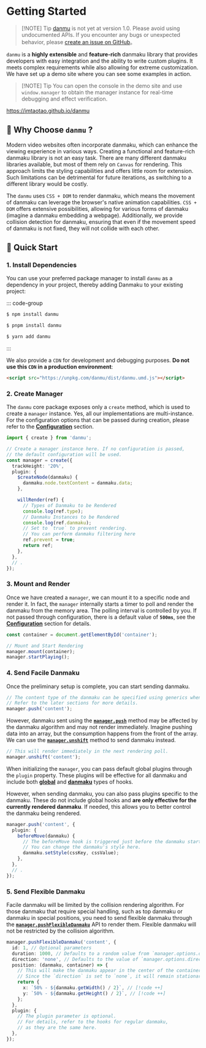 # Getting Started

> [!NOTE] Tip
> <a href="https://www.npmjs.com/package/danmu">danmu</a> is not yet at version 1.0. Please avoid using undocumented APIs. If you encounter any bugs or unexpected behavior, please <a href="https://github.com/imtaotao/danmu/issues/new">create an issue on GitHub</a>。

`danmu` is a **highly extensible** and **feature-rich** danmaku library that provides developers with easy integration and the ability to write custom plugins. It meets complex requirements while also allowing for extreme customization. We have set up a demo site where you can see some examples in action.

> [!NOTE] Tip
> You can open the console in the demo site and use `window.manager` to obtain the manager instance for real-time debugging and effect verification.

https://imtaotao.github.io/danmu

## 🎯 Why Choose `danmu` ?

Modern video websites often incorporate danmaku, which can enhance the viewing experience in various ways. Creating a functional and feature-rich danmaku library is not an easy task. There are many different danmaku libraries available, but most of them rely on `Canvas` for rendering. This approach limits the styling capabilities and offers little room for extension. Such limitations can be detrimental for future iterations, as switching to a different library would be costly.

The `danmu` uses `CSS + DOM` to render danmaku, which means the movement of danmaku can leverage the browser's native animation capabilities. `CSS + DOM` offers extensive possibilities, allowing for various forms of danmaku (imagine a danmaku embedding a webpage). Additionally, we provide collision detection for danmaku, ensuring that even if the movement speed of danmaku is not fixed, they will not collide with each other.

## 🚀 Quick Start

### 1. Install Dependencies

You can use your preferred package manager to install `danmu` as a dependency in your project, thereby adding Danmaku to your existing project:

::: code-group

```sh [npm]
$ npm install danmu
```

```sh [pnpm]
$ pnpm install danmu
```

```sh [yarn]
$ yarn add danmu
```

:::

We also provide a `CDN` for development and debugging purposes. **Do not use this `CDN` in a production environment**:

```html
<script src="https://unpkg.com/danmu/dist/danmu.umd.js"></script>
```

### 2. Create Manager

The `danmu` core package exposes only a `create` method, which is used to create a `manager` instance. Yes, all our implementations are multi-instance. For the configuration options that can be passed during creation, please refer to the [**Configuration**](../reference/manager-configuration) section.

```ts {9}
import { create } from 'danmu';

// Create a manager instance here. If no configuration is passed,
// the default configuration will be used.
const manager = create({
  trackHeight: '20%',
  plugin: {
    $createNode(danmaku) {
      danmaku.node.textContent = danmaku.data;
    },

    willRender(ref) {
      // Types of Danmaku to be Rendered
      console.log(ref.type);
      // Danmaku Instances to be Rendered
      console.log(ref.danmaku);
      // Set to `true` to prevent rendering.
      // You can perform danmaku filtering here
      ref.prevent = true;
      return ref;
    },
  },
  // .
});
```

### 3. Mount and Render

Once we have created a `manager`, we can mount it to a specific node and render it. In fact, the `manager` internally starts a timer to poll and render the danmaku from the memory area. The polling interval is controlled by you. If not passed through configuration, there is a default value of **`500ms`**, see the [**Configuration**](../reference/manager-configuration) section for details.

```ts
const container = document.getElementById('container');

// Mount and Start Rendering
manager.mount(container);
manager.startPlaying();
```

### 4. Send Facile Danmaku

Once the preliminary setup is complete, you can start sending danmaku.

```ts
// The content type of the danmaku can be specified using generics when creating the manager.
// Refer to the later sections for more details.
manager.push('content');
```

However, danmaku sent using the [**`manager.push`**](../reference/manager-api/#manager-push) method may be affected by the danmaku algorithm and may not render immediately. Imagine pushing data into an array, but the consumption happens from the front of the array. We can use the [**`manager.unshift`**](../reference/manager-api/#manager-unshift) method to send danmaku instead.

```ts
// This will render immediately in the next rendering poll.
manager.unshift('content');
```

When initializing the `manager`, you can pass default global plugins through the `plugin` property. These plugins will be effective for all danmaku and include both [**global**](../reference/manager-hooks) and [**danmaku**](../reference/danmaku-hooks) types of hooks.

However, when sending danmaku, you can also pass plugins specific to the danmaku. These do not include global hooks and **are only effective for the currently rendered danmaku**. If needed, this allows you to better control the danmaku being rendered.

```ts
manager.push('content', {
  plugin: {
    beforeMove(danmaku) {
      // The beforeMove hook is triggered just before the danmaku starts moving.
      // You can change the danmaku's style here.
      danmaku.setStyle(cssKey, cssValue);
    },
  },
  // .
});
```

### 5. Send Flexible Danmaku

Facile danmaku will be limited by the collision rendering algorithm. For those danmaku that require special handling, such as top danmaku or danmaku in special positions, you need to send flexible danmaku through the [**`manager.pushFlexibleDanmaku`**](../reference/manager-api/#manager-pushflexibledanmaku) API to render them. Flexible danmaku will not be restricted by the collision algorithm.

```ts
manager.pushFlexibleDanmaku('content', {
  id: 1, // Optional parameters
  duration: 1000, // Defaults to a random value from `manager.options.durationRange`
  direction: 'none', // Defaults to the value of `manager.options.direction`
  position: (danmaku, container) => {
    // This will make the danmaku appear in the center of the container.
    // Since the `direction` is set to `none`, it will remain stationary for `1s`
    return {
      x: `50% - ${danmaku.getWidth() / 2}`, // [!code ++]
      y: `50% - ${danmaku.getHeight() / 2}`, // [!code ++]
    };
  },
  plugin: {
    // The plugin parameter is optional.
    // For details, refer to the hooks for regular danmaku,
    // as they are the same here.
  },
});
```
